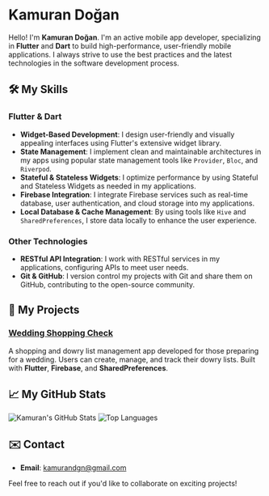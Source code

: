 # Kamuran Doğan

Hello! I'm **Kamuran Doğan**. I'm an active mobile app developer, specializing in **Flutter** and **Dart** to build high-performance, user-friendly mobile applications. I always strive to use the best practices and the latest technologies in the software development process.

## 🛠️ My Skills

### Flutter & Dart
- **Widget-Based Development**: I design user-friendly and visually appealing interfaces using Flutter's extensive widget library.
- **State Management**: I implement clean and maintainable architectures in my apps using popular state management tools like `Provider`, `Bloc`, and `Riverpod`.
- **Stateful & Stateless Widgets**: I optimize performance by using Stateful and Stateless Widgets as needed in my applications.
- **Firebase Integration**: I integrate Firebase services such as real-time database, user authentication, and cloud storage into my applications.
- **Local Database & Cache Management**: By using tools like `Hive` and `SharedPreferences`, I store data locally to enhance the user experience.

### Other Technologies
- **RESTful API Integration**: I work with RESTful services in my applications, configuring APIs to meet user needs.
- **Git & GitHub**: I version control my projects with Git and share them on GitHub, contributing to the open-source community.

## 🚀 My Projects

### [Wedding Shopping Check](https://github.com/kamurandogan/CeyizListem)
A shopping and dowry list management app developed for those preparing for a wedding. Users can create, manage, and track their dowry lists. Built with **Flutter**, **Firebase**, and **SharedPreferences**.

## 📈 My GitHub Stats

![Kamuran's GitHub Stats](https://github-readme-stats.vercel.app/api?username=kamurandogan&show_icons=true&theme=radical)
![Top Languages](https://github-readme-stats.vercel.app/api/top-langs/?username=kamurandogan&layout=compact&theme=radical)

## ✉️ Contact

- **Email**: kamurandgn@gmail.com

Feel free to reach out if you'd like to collaborate on exciting projects!
